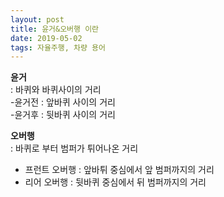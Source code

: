 ```yaml
---
layout: post
title: 윤거&오버행 이란
date: 2019-05-02
tags: 자율주행, 차량 용어
---
```


**윤거**  
: 바퀴와 바퀴사이의 거리   
  -윤거전 : 앞바퀴 사이의 거리  
  -윤거후 : 뒷바퀴 사이의 거리  
   
**오버행**  
: 바퀴로 부터 범퍼가 튀어나온 거리  
  - 프런트 오버행 : 앞바튀 중심에서 앞 범퍼까지의 거리  
  - 리어 오버행 : 뒷바퀴 중심에서 뒤 범퍼까지의  거리  